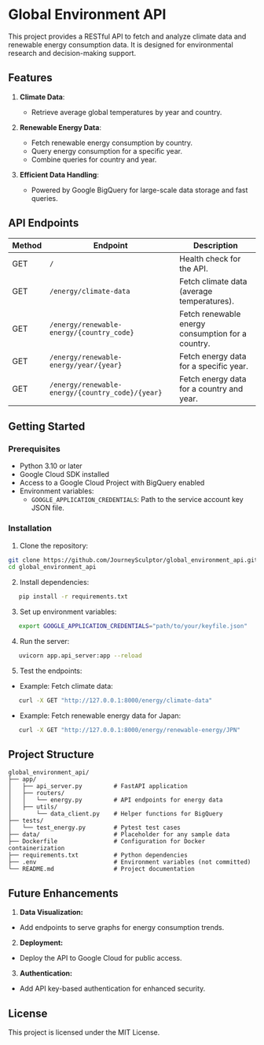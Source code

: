 # Global Environment API

This project provides a RESTful API to fetch and analyze climate data and renewable energy consumption data. It is designed for environmental research and decision-making support.

## Features

1. **Climate Data**:
   - Retrieve average global temperatures by year and country.

2. **Renewable Energy Data**:
   - Fetch renewable energy consumption by country.
   - Query energy consumption for a specific year.
   - Combine queries for country and year.

3. **Efficient Data Handling**:
   - Powered by Google BigQuery for large-scale data storage and fast queries.

## API Endpoints

| Method | Endpoint                                | Description                                              |
|--------|-----------------------------------------|----------------------------------------------------------|
| GET    | `/`                                     | Health check for the API.                                |
| GET    | `/energy/climate-data`                  | Fetch climate data (average temperatures).               |
| GET    | `/energy/renewable-energy/{country_code}` | Fetch renewable energy consumption for a country.       |
| GET    | `/energy/renewable-energy/year/{year}`  | Fetch energy data for a specific year.                   |
| GET    | `/energy/renewable-energy/{country_code}/{year}` | Fetch energy data for a country and year.          |

## Getting Started

### Prerequisites

- Python 3.10 or later
- Google Cloud SDK installed
- Access to a Google Cloud Project with BigQuery enabled
- Environment variables:
  - `GOOGLE_APPLICATION_CREDENTIALS`: Path to the service account key JSON file.

### Installation

1. Clone the repository:
```bash
git clone https://github.com/JourneySculptor/global_environment_api.git
cd global_environment_api
```
2. Install dependencies:
```bash
   pip install -r requirements.txt
```
3. Set up environment variables:
```bash
   export GOOGLE_APPLICATION_CREDENTIALS="path/to/your/keyfile.json"
```
4. Run the server:
```bash
   uvicorn app.api_server:app --reload
```
5. Test the endpoints:
- Example: Fetch climate data:
```bash
   curl -X GET "http://127.0.0.1:8000/energy/climate-data"
```
- Example: Fetch renewable energy data for Japan:
```bash
   curl -X GET "http://127.0.0.1:8000/energy/renewable-energy/JPN"
```

## Project Structure
```plaintext
global_environment_api/
├── app/
│   ├── api_server.py         # FastAPI application
│   ├── routers/
│   │   └── energy.py         # API endpoints for energy data
│   ├── utils/
│       └── data_client.py    # Helper functions for BigQuery
├── tests/
│   └── test_energy.py        # Pytest test cases
├── data/                     # Placeholder for any sample data
├── Dockerfile                # Configuration for Docker containerization
├── requirements.txt          # Python dependencies
├── .env                      # Environment variables (not committed)
└── README.md                 # Project documentation
```

## Future Enhancements
1. **Data Visualization:**
- Add endpoints to serve graphs for energy consumption trends.
2. **Deployment:**
- Deploy the API to Google Cloud for public access.
3. **Authentication:**
- Add API key-based authentication for enhanced security.

## License
This project is licensed under the MIT License.